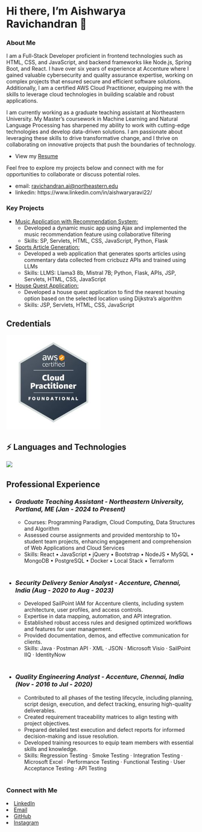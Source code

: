 <h1>Hi there, I’m Aishwarya Ravichandran 👋</h1>
<h3>About Me</h3>
<p>I am a Full-Stack Developer proficient in frontend technologies such as HTML, CSS, and JavaScript, and backend frameworks like Node.js, Spring Boot, and React. I have over six years of experience at Accenture where I gained valuable cybersecurity and quality assurance expertise, working on complex projects that ensured secure and efficient software solutions. Additionally, I am a certified AWS Cloud Practitioner, equipping me with the skills to leverage cloud technologies in building scalable and robust applications.</p>

<p>I am currently working as a graduate teaching assistant at Northeastern University. My Master’s coursework in Machine Learning and Natural Language Processing has sharpened my ability to work with cutting-edge technologies and develop data-driven solutions. I am passionate about leveraging these skills to drive transformative change, and I thrive on collaborating on innovative projects that push the boundaries of technology.</p>

<ul>
  <li>View my <a href="resume_latest.jpg">Resume</a></li>
</ul>

<p>Feel free to explore my projects below and connect with me for opportunities to collaborate or discuss potential roles.</p>

<ul>
<li>email: <a href="mailto:ravichandran.ai@northeastern.edu">ravichandran.ai@northeastern.edu</a></li>
<li>linkedin: https://www.linkedin.com/in/aishwaryaravi22/</li>
</ul>

<h3>Key Projects</h3>

<ul>
  <li><a href="https://github.com/aishwaryaravi2207/jingle.git">Music Application with Recommendation System:</a>
    <ul>
      <li>Developed a dynamic music app using Ajax and implemented the music recommendation feature using collaborative filtering</li>
      <li>Skills: SP, Servlets, HTML, CSS, JavaScript, Python, Flask</li>
    </ul>
  <li><a href="/">Sports Article Generation:</a>
    <ul>
      <li>Developed a web application that generates sports articles using commentary data collected from cricbuzz APIs and trained using LLMs</li>
      <li>Skills: LLMS: Llama3 8b, Mistral 7B; Python, Flask, APIs, JSP, Servlets, HTML, CSS, JavaScript</li>
    </ul>
  <li><a href="https://github.com/aishwaryaravi2207/houseQuest.git">House Quest Application:</a>
    <ul>
      <li>Developed a house quest application to find the nearest housing option based on the selected location using Dijkstra’s algorithm</li>
      <li>Skills: JSP, Servlets, HTML, CSS, JavaScript</li>
    </ul>
</ul>

<h2>Credentials</h2>
<img src="aws_cp_cred.jpg" width="250" height="250" alt="AWS Cloud Practitioner Credential"/>

<h2>⚡ Languages and Technologies</h2>

<a href="https://skillicons.dev">
    <img src="https://skillicons.dev/icons?i=java,py,html,css,bootstrap,js,jquery,nodejs,npm,react,maven,mysql,postgres,postman,codepen,eclipse,idea,vscode,aws,github,docker,wordpress" />
</a>

<h2>Professional Experience</h2>

<ul>
  
<li><i><h3>Graduate Teaching Assistant - Northeastern University, Portland, ME (Jan - 2024 to Present)</h3></i>
 <ul>
   <li>Courses: Programming Paradigm, Cloud Computing, Data Structures and Algorithm</li>
   <li>Assessed course assignments and provided mentorship to 10+ student team projects, enhancing engagement and comprehension of Web Applications and Cloud Services</li>
   <li>Skills: React • JavaScript • jQuery • Bootstrap • NodeJS • MySQL • MongoDB • PostgreSQL • Docker • Local Stack • Terraform</li>
 </ul>
</li>
<br/>

<li><i><h3>Security Delivery Senior Analyst - Accenture, Chennai, India (Aug - 2020 to Aug - 2023)</h3></i>
 <ul>
   <li>Developed SailPoint IAM for Accenture clients, including system architecture, user profiles, and access controls.</li>
   <li>Expertise in data mapping, automation, and API integration.</li>
   <li>Established robust access rules and designed optimized workflows and features for user management.</li>
   <li>Provided documentation, demos, and effective communication for clients.</li>
   <li>Skills: Java · Postman API · XML · JSON · Microsoft Visio · SailPoint IIQ · IdentityNow</li>
 </ul>
</li>
<br/>

<li><i><h3>Quality Engineering Analyst - Accenture, Chennai, India (Nov - 2016 to Jul - 2020)</h3></i>
 <ul>
   <li>Contributed to all phases of the testing lifecycle, including planning, script design, execution, and defect tracking, ensuring high-quality deliverables.</li>
   <li>Created requirement traceability matrices to align testing with project objectives.</li>
   <li>Prepared detailed test execution and defect reports for informed decision-making and issue resolution.</li>
   <li>Developed training resources to equip team members with essential skills and knowledge.</li>
   <li>Skills: Regression Testing · Smoke Testing · Integration Testing · Microsoft Excel · Performance Testing · Functional Testing · User Acceptance Testing · API Testing</li>
 </ul>
</li>
<br/>

</ul>

<h3>Connect with Me</h3>

<li><a href="https://www.linkedin.com/in/aishwaryaravi22/">LinkedIn</a></li>
<li><a href="mailto:ravichandran.ai@northeastern.edu">Email</a></li>
<li><a href="https://github.com/aishwaryaravi2207">GitHub</a></li>
<li><a href="https://www.instagram.com/aishwaryaravi_22/">Instagram</a></li>






<!---
aishwaryaravi2207/aishwaryaravi2207 is a ✨ special ✨ repository because its `README.md` (this file) appears on your GitHub profile.
You can click the Preview link to take a look at your changes.
--->
